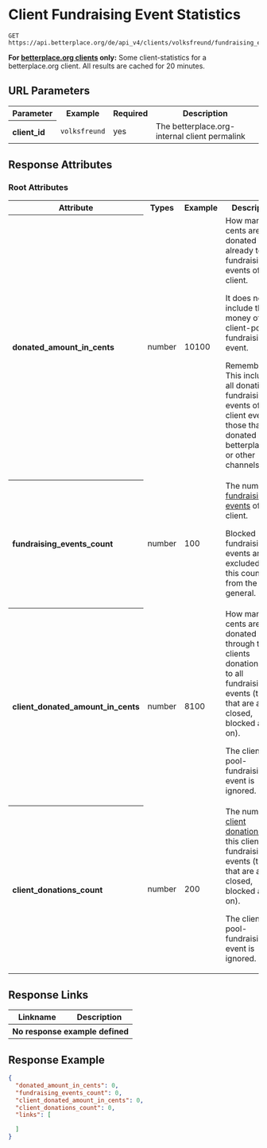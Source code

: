 
# Client Fundraising Event Statistics

```Rebol
GET https://api.betterplace.org/de/api_v4/clients/volksfreund/fundraising_event_statistics.json
```

**For [betterplace.org clients](../README.md#client-api) only:**
Some client-statistics for a betterplace.org client. All results are cached for 20 minutes.


## URL Parameters

<table>
  <tr>
    <th>Parameter</th>
    <th>Example</th>
    <th>Required</th>
    <th>Description</th>
  </tr>
  <tr>
    <th align="left">client_id</th>
    <td><code>volksfreund</code></td>
    <td>yes</td>
    <td>The betterplace.org-internal client permalink</td>
  </tr>
</table>


## Response Attributes

### Root Attributes

  <table>
    <tr>
      <th>Attribute</th>
      <th>Types</th>
      <th>Example</th>
      <th>Description</th>
    </tr>
    <tr>
      <th align="left">donated_amount_in_cents</th>
      <td>number</td>
      <td>10100</td>
      <td>How many cents are donated already to all fundraising events of this client.

It does not include the money of the client-pool-fundraising-event.

Remember: This includes all donations to fundraising events of this client even those
that are donated via betterplace.org or other channels.
</td>
    </tr>
    <tr>
      <th align="left">fundraising_events_count</th>
      <td>number</td>
      <td>100</td>
      <td>The number of <a href="fundraising_events_list.md">fundraising events</a> of this client.

Blocked fundraising events are excluded from this count and from the API in general.
</td>
    </tr>
    <tr>
      <th align="left">client_donated_amount_in_cents</th>
      <td>number</td>
      <td>8100</td>
      <td>How many cents are donated through the clients donation page to
all fundraising events (those that are active, closed, blocked and so on).

The client-pool-fundraising-event is ignored.
</td>
    </tr>
    <tr>
      <th align="left">client_donations_count</th>
      <td>number</td>
      <td>200</td>
      <td>The number of <a href="client_donations_list.md">client donations</a> for this client to
all fundraising events (those that are active, closed, blocked and so on).

The client-pool-fundraising-event is ignored.
</td>
    </tr>
  </table>
</table>

## Response Links

<table>
  <tr>
    <th>Linkname</th>
    <th>Description</th>
  </tr>

  <th colspan="2">No response example defined</th>
</table>

## Response Example

```json
{
  "donated_amount_in_cents": 0,
  "fundraising_events_count": 0,
  "client_donated_amount_in_cents": 0,
  "client_donations_count": 0,
  "links": [

  ]
}
```

